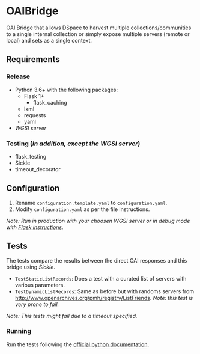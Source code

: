 # OAIBridge

OAI Bridge that allows DSpace to harvest multiple collections/communities to a single internal collection or simply expose multiple servers (remote or local) and sets as a single context.

## Requirements

### Release

* Python 3.6+ with the following packages:
  * Flask 1+
    * flask_caching  
  * lxml
  * requests
  * yaml
* *WGSI server*
  
### Testing (*in addition, except the WGSI server*)

* flask_testing
* Sickle
* timeout_decorator

## Configuration

1. Rename `configuration.template.yaml` to `configuration.yaml`.
2. Modify `configuration.yaml` as per the file instructions.

*Note: Run in production with your choosen WGSI server or in debug mode with [Flask instructions](http://flask.pocoo.org/docs/1.0/quickstart/).*

## Tests

The tests compare the results between the direct OAI responses and this bridge using *Sickle*.

* `TestStaticListRecords`: Does a test with a curated list of servers with various parameters.
* `TestDynamicListRecords`: Same as before but with randoms servers from http://www.openarchives.org/pmh/registry/ListFriends. *Note: this test is very prone to fail.*

*Note: This tests might fail due to a timeout specified.*

### Running

Run the tests following the [official python documentation](https://docs.python.org/3/library/unittest.html#command-line-interface).